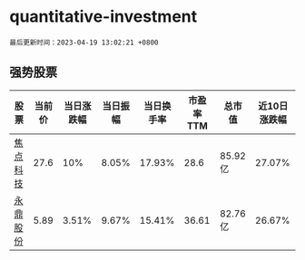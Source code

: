 # quantitative-investment

`最后更新时间：2023-04-19 13:02:21 +0800`

## 强势股票

|股票|当前价|当日涨跌幅|当日振幅|当日换手率|市盈率TTM|总市值|近10日涨跌幅|
|----|----|----|----|----|----|----|----|
|[焦点科技](https://xueqiu.com/S/SZ002315)|27.6|10%|8.05%|17.93%|28.6|85.92亿|27.07%|
|[永鼎股份](https://xueqiu.com/S/SH600105)|5.89|3.51%|9.67%|15.41%|36.61|82.76亿|26.67%|
